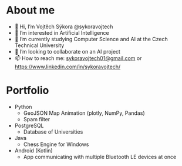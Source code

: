 # About me
- 👋 Hi, I’m Vojtěch Sýkora @sykoravojtech
- 👀 I’m interested in Artificial Intelligence
- 🌱 I’m currently studying Computer Science and AI at the Czech Technical University
- 💞️ I’m looking to collaborate on an AI project
- 📫 How to reach me: sykoravojtech01@gmail.com or https://www.linkedin.com/in/sykoravojtech/

# Portfolio
- Python
  - GeoJSON Map Animation (plotly, NumPy, Pandas)
  - Spam filter
- PostgreSQL
  - Database of Universities
- Java
  - Chess Engine for Windows
- Android (Kotlin)
  - App communicating with multiple Bluetooth LE devices at once
